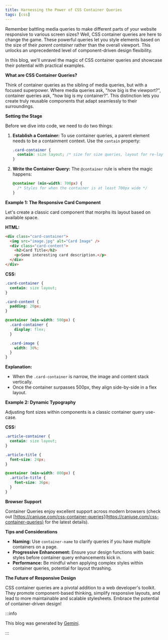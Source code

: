 ```yaml
---
title: Harnessing the Power of CSS Container Queries
tags: [css]
---
```


Remember battling media queries to make different parts of your website responsive to various screen sizes? Well, CSS container queries are here to change the game. These powerful queries let you style elements based on the size of their _parent container_ rather than the overall viewport. This unlocks an unprecedented level of component-driven design flexibility.

In this blog, we'll unravel the magic of CSS container queries and showcase their potential with practical examples.

<!-- truncate -->

**What are CSS Container Queries?**

Think of container queries as the sibling of media queries, but with a focused superpower. Where media queries ask, "how big is the viewport?", container queries ask, "how big is my container?". This distinction lets you create truly reusable components that adapt seamlessly to their surroundings.

**Setting the Stage**

Before we dive into code, we need to do two things:

1. **Establish a Container:** To use container queries, a parent element needs to be a containment context. Use the `contain` property:

   ```css
   .card-container {
     contain: size layout; /* size for size queries, layout for re-layout */
   }
   ```

2. **Write the Container Query:** The `@container` rule is where the magic happens:
   ```css
   @container (min-width: 700px) {
     /* Styles for when the container is at least 700px wide */
   }
   ```

**Example 1: The Responsive Card Component**

Let's create a classic card component that morphs its layout based on available space.

**HTML:**

```html
<div class="card-container">
  <img src="image.jpg" alt="Card Image" />
  <div class="card-content">
    <h2>Card Title</h2>
    <p>Some interesting card description.</p>
  </div>
</div>
```

**CSS:**

```css
.card-container {
  contain: size layout;
}

.card-content {
  padding: 20px;
}

@container (min-width: 500px) {
  .card-container {
    display: flex;
  }

  .card-image {
    width: 30%;
  }
}
```

**Explanation:**

- When the `.card-container` is narrow, the image and content stack vertically.
- Once the container surpasses 500px, they align side-by-side in a flex layout.

**Example 2: Dynamic Typography**

Adjusting font sizes within components is a classic container query use-case.

**CSS:**

```css
.article-container {
  contain: size layout;
}

.article-title {
  font-size: 24px;
}

@container (min-width: 800px) {
  .article-title {
    font-size: 36px;
  }
}
```

**Browser Support**

Container Queries enjoy excellent support across modern browsers (check out [https://caniuse.com/css-container-queries](https://caniuse.com/css-container-queries) for the latest details).

**Tips and Considerations**

- **Naming:** Use `container-name` to clarify queries if you have multiple containers on a page.
- **Progressive Enhancement:** Ensure your design functions with basic styles before container query enhancements kick in.
- **Performance:** Be mindful when applying complex styles within container queries, potential for layout thrashing.

**The Future of Responsive Design**

CSS container queries are a pivotal addition to a web developer's toolkit. They promote component-based thinking, simplify responsive layouts, and lead to more maintainable and scalable stylesheets. Embrace the potential of container-driven design!

:::info

This blog was generated by [Gemini](https://gemini.google.com).

:::
